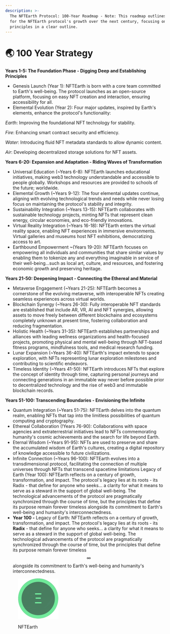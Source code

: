 ```yaml
---
description: >-
  The NFTEarth Protocol: 100-Year Roadmap - Note: This roadmap outlines a vision
  for the NFTEarth protocol's growth over the next century, focusing on its core
  principles in a clear outline.
---
```


# 🌏 100 Year Strategy

**Years 1-5: The Foundation Phase - Digging Deep and Establishing Principles**

* Genesis Launch (Year 1): NFTEarth is born with a core team committed to Earth's well-being. The protocol launches as an open-source platform, focusing on easy NFT creation and interaction, ensuring accessibility for all.
* Elemental Evolution (Year 2): Four major updates, inspired by Earth's elements, enhance the protocol's functionality:

_Earth_: Improving the foundational NFT technology for stability.

_Fire_: Enhancing smart contract security and efficiency.

_Water_: Introducing fluid NFT metadata standards to allow dynamic content.

_Air_: Developing decentralized storage solutions for NFT assets.

**Years 6-20: Expansion and Adaptation - Riding Waves of Transformation**

* Universal Education (\~Years 6-8): NFTEarth launches educational initiatives, making web3 technology understandable and accessible to people globally. Workshops and resources are provided to schools of the future; worldwide.
* Elemental Growth (\~Years 9-12): The four elemental updates continue, aligning with evolving technological trends and needs while never losing focus on maintaining the protocol's stability and integrity.
* Sustainability Integration (\~Years 13-15): NFTEarth collaborates with sustainable technology projects, minting NFTs that represent clean energy, circular economies, and eco-friendly innovations.
* Virtual Reality Integration (\~Years 16-18): NFTEarth enters the virtual reality space, enabling NFT experiences in immersive environments. Virtual galleries and museums host NFT exhibitions, democratizing access to art.
* Earthbound Empowerment \~(Years 19-20): NFTEarth focuses on empowering all individuals and communities that share similar values by enabling them to tokenize any and everything imaginable in service of their well-being…such as local art, culture, and resources, and fostering economic growth and preserving heritage.

**Years 21-50: Deepening Impact - Connecting the Ethereal and Material**

* Metaverse Engagement (\~Years 21-25): NFTEarth becomes a cornerstone of the evolving metaverse, with interoperable NFTs creating seamless experiences across virtual worlds.
* Blockchain Synergy (\~Years 26-30): Fully interoperable NFT standards are established that include AR, VR, AI and NFT synergies, allowing assets to move freely between different blockchains and ecosystems completely unknown at present time, fostering collaboration and reducing fragmentation.
* Holistic Health (\~Years 31-35): NFTEarth establishes partnerships and alliances with leading wellness organizations and health-focused projects, promoting physical and mental well-being through NFT-based fitness programs, mindfulness tools, and medical research funding.
* Lunar Expansion (\~Years 36-40): NFTEarth's impact extends to space exploration, with NFTs representing lunar exploration milestones and contributing to scientific endeavors.
* Timeless Identity (\~Years 41-50): NFTEarth introduces NFTs that explore the concept of identity through time, capturing personal journeys and connecting generations in an immutable way never before possible prior to decentralized technology and the rise of web3 and immutable blockchain records.

**Years 51-100: Transcending Boundaries - Envisioning the Infinite**

* Quantum Integration (\~Years 51-75): NFTEarth delves into the quantum realm, enabling NFTs that tap into the limitless possibilities of quantum computing and cryptography.
* Ethereal Collaboration (!Years 76-90): Collaborations with space agencies and extraterrestrial initiatives lead to NFTs commemorating humanity's cosmic achievements and the search for life beyond Earth.
* Eternal Wisdom (\~Years 91-95): NFTs are used to preserve and share the accumulated wisdom of Earth's cultures, creating a digital repository of knowledge accessible to future civilizations.
* Infinite Connection (\~Years 96-100): NFTEarth evolves into a transdimensional protocol, facilitating the connection of multiple universes through NFTs that transcend spacetime limitations Legacy of Earth (Year 100): NFTEarth reflects on a century of growth, transformation, and impact. The protocol's legacy lies at its roots - its Radix - that define for anyone who seeks… a clarity for what it means to serve as a steward in the support of global well-being.  The technological advancements of the protocol are pragmatically synchronized through the course of time, but the principles that define its purpose remain forever timeless alongside its commitment to Earth's well-being and humanity's interconnectedness.
* **Year 100 -** Legacy of Earth: NFTEarth reflects on a century of growth, transformation, and impact. The protocol's legacy lies at its roots - its **Radix** - that define for anyone who seeks… a clarity for what it means to serve as a steward in the support of global well-being. The technological advancements of the protocol are pragmatically synchronized through the course of time, but the principles that define its purpose remain forever timeless $$\infty$$ alongside its commitment to Earth's well-being and humanity's interconnectedness.

<figure><img src="../.gitbook/assets/icon-128x128.png" alt=""><figcaption><p>NFTEarth</p></figcaption></figure>



